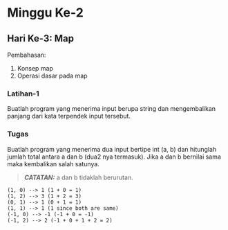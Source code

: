 # Minggu Ke-2
## Hari Ke-3: Map
Pembahasan:
1. Konsep map
2. Operasi dasar pada map

### Latihan-1
Buatlah program yang menerima input berupa string dan mengembalikan panjang dari kata terpendek input tersebut.

### Tugas
Buatlah program yang menerima dua input bertipe int (a, b) dan hitunglah jumlah total antara a dan b (dua2 nya termasuk). Jika a dan b bernilai sama maka kembalikan salah satunya.

> **_CATATAN:_**$~$a dan b tidaklah berurutan.

```
(1, 0) --> 1 (1 + 0 = 1)
(1, 2) --> 3 (1 + 2 = 3)
(0, 1) --> 1 (0 + 1 = 1)
(1, 1) --> 1 (1 since both are same)
(-1, 0) --> -1 (-1 + 0 = -1)
(-1, 2) --> 2 (-1 + 0 + 1 + 2 = 2)
```
